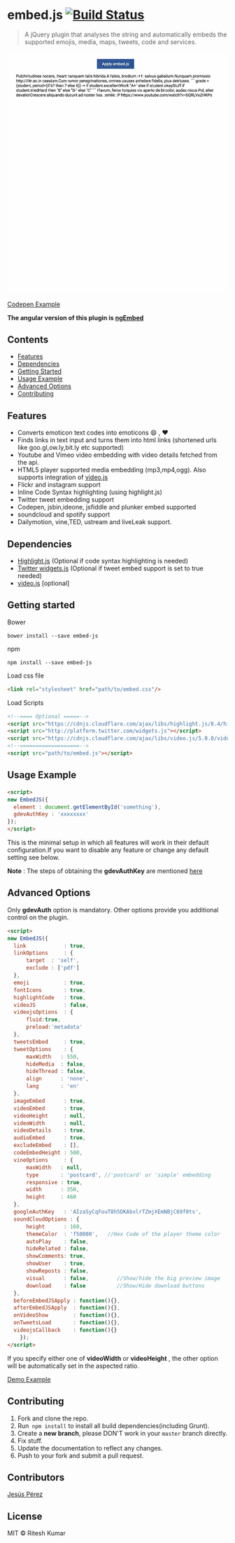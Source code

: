 embed.js [![Build Status](https://travis-ci.org/ritz078/embed.js.svg?branch=es6)](https://travis-ci.org/ritz078/embed.js)
============

>A jQuery plugin that analyses the string and automatically embeds the supported emojis, media, maps, tweets, code and services.


![screen](demo/demo.gif)

[Codepen Example](http://codepen.io/ritz078/full/WvvNGe/)

**The angular version of this plugin is [ngEmbed](http://github.com/ritz078/ngEmbed)**

Contents
--------
* [Features](#features)
* [Dependencies](#dependencies)
* [Getting Started](#getting-started)
* [Usage Example](#usage-example)
* [Advanced Options](#advanced-options)
* [Contributing](#contributing)

Features
--------

* Converts emoticon text codes into emoticons :smile: , :heart:
* Finds links in text input and turns them into html links (shortened urls like goo.gl,ow.ly,bit.ly etc supported)
* Youtube and Vimeo video embedding with video details fetched from the api.
* HTML5 player supported media embedding (mp3,mp4,ogg). Also supports integration of [video.js](http://videojs.com/)
* Flickr and instagram support
* Inline Code Syntax highlighting (using highlight.js)
* Twitter tweet embedding support
* Codepen, jsbin,ideone, jsfiddle and plunker embed supported
* soundcloud and spotify support
* Dailymotion, vine,TED, ustream and liveLeak support.

Dependencies
------------
* [Highlight.js](https://highlightjs.org/) (Optional if code syntax highlighting is needed)
* [Twitter widgets.js](http://platform.twitter.com/widgets.js) (Optional if tweet embed support is set to true needed)
* [video.js](http://videojs.com/) [optional]

Getting started
---------------

Bower
```
bower install --save embed-js
```

npm
```
npm install --save embed-js
```

Load css file
```html
<link rel="stylesheet" href="path/to/embed.css"/>
```

Load Scripts
```html
<!--==== Optional =====-->
<script src="https://cdnjs.cloudflare.com/ajax/libs/highlight.js/8.4/highlight.min.js"></script>
<script src="http://platform.twitter.com/widgets.js"></script>
<script src="https://cdnjs.cloudflare.com/ajax/libs/video.js/5.0.0/video.min.js"></script>
<!--===================-->
<script src="path/to/embed.js"></script>
```

Usage Example
-------------
```html
<script>
new EmbedJS({
  element : document.getElementById('something'),
  gdevAuthKey : 'xxxxxxxx'
});
</script>
```
This is the minimal setup in which all features will work in their default configuration.If you want to disable any feature or change any default setting see below.

**Note** : The steps of obtaining the **gdevAuthKey** are mentioned [here](https://developers.google.com/api-client-library/python/guide/aaa_apikeys)

Advanced Options
----------------
Only **gdevAuth** option is mandatory. Other options provide you additional control on the plugin.

```html
<script>
new EmbedJS({
  link            : true,
  linkOptions     : {
      target  : 'self',
      exclude : ['pdf']
  },
  emoji           : true,
  fontIcons       : true,
  highlightCode   : true,
  videoJS         : false,
  videojsOptions  : {
      fluid:true,
      preload:'metadata'
  },
  tweetsEmbed     : true,
  tweetOptions    : {
      maxWidth   : 550,
      hideMedia  : false,
      hideThread : false,
      align      : 'none',
      lang       : 'en'
  },
  imageEmbed      : true,
  videoEmbed      : true,
  videoHeight     : null,
  videoWidth      : null,
  videoDetails    : true,
  audioEmbed      : true,
  excludeEmbed    : [],
  codeEmbedHeight : 500,
  vineOptions     : {
      maxWidth   : null,
      type       : 'postcard', //'postcard' or 'simple' embedding
      responsive : true,
      width      : 350,
      height     : 460
  },
  googleAuthKey   : 'AIzaSyCqFouT8h5DKAbxlrTZmjXEmNBjC69f0ts',
  soundCloudOptions : {
      height      : 160,
      themeColor  : 'f50000',   //Hex Code of the player theme color
      autoPlay    : false,
      hideRelated : false,
      showComments: true,
      showUser    : true,
      showReposts : false,
      visual      : false,         //Show/hide the big preview image
      download    : false          //Show/Hide download buttons
  },
  beforeEmbedJSApply : function(){},
  afterEmbedJSApply  : function(){},
  onVideoShow        : function(){},
  onTweetsLoad       : function(){},
  videojsCallback    : function(){}
    });
</script>
```
If you specify either one of **videoWidth** or **videoHeight** , the other option will be automatically set in the aspected ratio.

[Demo Example](http://codepen.io/ritz078/full/WvvNGe/)

Contributing
------------

1. Fork and clone the repo.
1. Run` npm install` to install all build dependencies(including Grunt).
1. Create a **new branch**, please DON'T work in your `master` branch directly.
1. Fix stuff.
1. Update the documentation to reflect any changes.
1. Push to your fork and submit a pull request.

Contributors
------------
[Jesús Pérez](https://github.com/jesusprubio)

License
-------

MIT © Ritesh Kumar


